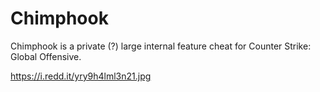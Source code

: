 # Chimphook

Chimphook is a private (?) large internal feature cheat for Counter Strike: Global Offensive.

https://i.redd.it/yry9h4lml3n21.jpg
